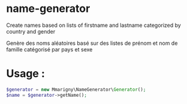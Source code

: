 # name-generator

Create names based on lists of firstname and lastname categorized by country and gender

Genère des noms aléatoires basé sur des listes de prénom et nom de famille catégorisé par pays et sexe

Usage : 
=======

```php
$generator = new Mmarigny\NameGenerator\Generator();
$name = $generator->getName();
```

